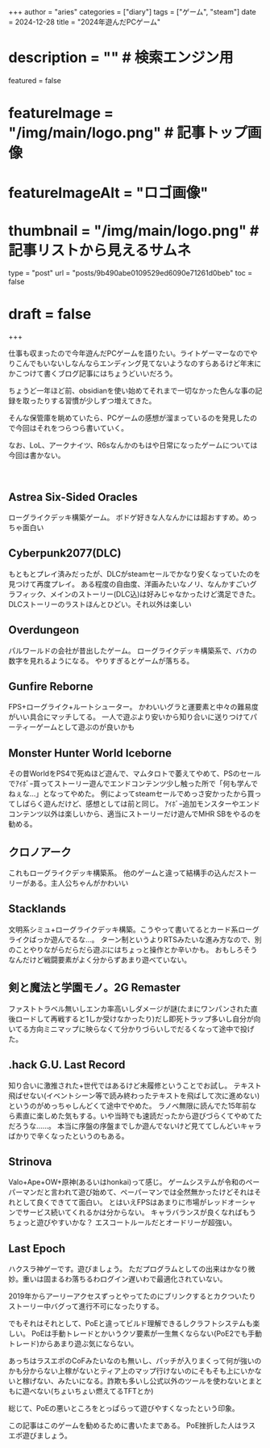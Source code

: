+++
author = "aries"
categories = ["diary"]
tags = ["ゲーム", "steam"]
date = 2024-12-28
title = "2024年遊んだPCゲーム"
# description = "" # 検索エンジン用
featured = false
# featureImage = "/img/main/logo.png" # 記事トップ画像
# featureImageAlt = "ロゴ画像"
# thumbnail = "/img/main/logo.png" # 記事リストから見えるサムネ
type = "post"
url = "posts/9b490abe0109529ed6090e71261d0beb"
toc = false
# draft = false
+++


仕事も収まったので今年遊んだPCゲームを語りたい。ライトゲーマーなのでやりこんでもいないしなんならエンディング見てないようなのすらあるけど年末にかこつけて書くブログ記事にはちょうどいいだろう。

ちょうど一年ほど前、obsidianを使い始めてそれまで一切なかった色んな事の記録を取ったりする習慣が少しずつ増えてきた。

そんな保管庫を眺めていたら、PCゲームの感想が溜まっているのを発見したので今回はそれをつらつら書いていく。

なお、LoL、アークナイツ、R6sなんかのもはや日常になったゲームについては今回は書かない。

<br>

## Astrea Six-Sided Oracles

ローグライクデッキ構築ゲーム。
ボドゲ好きな人なんかには超おすすめ。めっちゃ面白い

## Cyberpunk2077(DLC)
もともとプレイ済みだったが、DLCがsteamセールでかなり安くなっていたのを見つけて再度プレイ。
ある程度の自由度、洋画みたいなノリ、なんかすごいグラフィック、メインのストーリー(DLC込)は好みじゃなかったけど満足できた。
DLCストーリーのラストほんとひどい。それ以外は楽しい

## Overdungeon
パルワールドの会社が昔出したゲーム。
ローグライクデッキ構築系で、バカの数字を見れるようになる。
やりすぎるとゲームが落ちる。

## Gunfire Reborne
FPS+ローグライク+ルートシューター。
かわいいグラと運要素と中々の難易度がいい具合にマッチしてる。
一人で遊ぶより安いから知り合いに送りつけてパーティーゲームとして遊ぶのが良いかも

## Monster Hunter World Iceborne
その昔WorldをPS4で死ぬほど遊んで、マムタロトで萎えてやめて、PSのセールでｱｲﾎﾞｰ買ってストーリー遊んでエンドコンテンツ少し触った所で「何も学んでねぇな…」となってやめた。
例によってsteamセールでめっさ安かったから買ってしばらく遊んだけど、感想としては前と同じ。
ｱｲﾎﾞｰ追加モンスターやエンドコンテンツ以外は楽しいから、適当にストーリーだけ遊んでMHR SBをやるのを勧める。

## クロノアーク
これもローグライクデッキ構築系。
他のゲームと違って結構手の込んだストーリーがある。主人公ちゃんがかわいい

## Stacklands
文明系シミュ+ローグライクデッキ構築。こうやって書いてるとカード系ローグライクばっか遊んでるな…。
ターン制というよりRTSみたいな進み方なので、別のことやりながらだらだら遊ぶにはちょっと操作とか辛いかも。
おもしろそうなんだけど戦闘要素がよく分からずあまり遊べていない。

## 剣と魔法と学園モノ。2G Remaster
ファストトラベル無いしエンカ率高いしダメージが謎(たまにワンパンされた直後ロードして再戦すると1しか受けなかったり)だし即死トラップ多いし自分が向いてる方向ミニマップに映らなくて分かりづらいしでだるくなって途中で投げた。

## .hack G.U. Last Record
知り合いに激推された+世代ではあるけど未履修ということでお試し。
テキスト飛ばせない(イベントシーン等で読み終わったテキストを飛ばして次に進めない)というのがめっちゃしんどくて途中でやめた。
ラノベ無限に読んでた15年前なら素直に楽しめた気もする。いや当時でも速読だったから遊びづらくてやめてただろうな……。
本当に序盤の序盤までしか遊んでないけど見ててしんどいキャラばかりで辛くなったというのもある。


## Strinova
Valo+Ape+OW+原神(あるいはhonkai)って感じ。
ゲームシステムが令和のペーパーマンだと言われて遊び始めて、ペーパーマンでは全然無かったけどそれはそれとして良くできてて面白い。
とはいえFPSはあまりに市場がレッドオーシャンでサービス続いてくれるかは分からない。
キャラバランスが良くなればもうちょっと遊びやすいかな？
エスコートルールだとオードリーが超強い。


## Last Epoch
ハクスラ神ゲーです。遊びましょう。
ただプログラムとしての出来はかなり微妙。重いは固まるわ落ちるわログイン遅いわで最適化されていない。

2019年からアーリーアクセスずっとやってたのにブリンクするとカクついたりストーリー中バグって進行不可になったりする。

でもそれはそれとして、PoEと違ってビルド理解できるしクラフトシステムも楽しい。
PoEは手動トレードとかいうクソ要素が一生無くならない(PoE2でも手動トレード)からあまり遊ぶ気にならない。

あっちはラスエポのCoFみたいなのも無いし、パッチが入りまくって何が強いのかも分からない上稼がないとティア上のマップ行けないのにそもそも上にいかないと稼げない、みたいになる。詐欺も多いし公式以外のツールを使わないとまともに遊べない(ちょいちょい燃えてるTFTとか)

総じて、PoEの悪いところをとっぱらって遊びやすくなったという印象。

この記事はこのゲームを勧めるために書いたまである。
PoE挫折した人はラスエポ遊びましょう。
